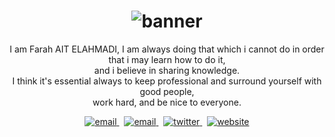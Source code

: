 <h1 align="center">
  
 <img  src="https://user-images.githubusercontent.com/70212296/145826064-74123dff-e699-4fa5-9f7a-779bcad0f2f1.gif" alt="banner">
  
</h1>

<!-- <h1 align="center">
  
[![Farah Typing SVG](https://readme-typing-svg.herokuapp.com?font=Architects+Daughter&size=26&color=%23FE19AA&center=true&vCenter=true&lines=Hi%2C+It's+Farah!;Full-Stack+Developer;Tech+enthusiast;and+an+Open-Source+Lover)](https://git.io/typing-svg)
</h1> -->

<p align="center">
  I am Farah AIT ELAHMADI, I am always doing that which i cannot do in order that i may learn how to do it,<br> and i believe in sharing knowledge.<br>
  I think it's essential always to keep professional and surround yourself with good people,<br> work hard, and be nice to everyone.
<p/>
<p align="center">
  <a href="mailto:farahaitelahmadi@gmail.com">
     <img  src="https://img.shields.io/badge/email-04001E?style=for-the-badge&logo=gmail&logoColor=FE19AA" alt="email">
  <a/>&nbsp;
  <a href="https://www.linkedin.com/in/farah-ahmadi">
     <img  src="https://img.shields.io/badge/linkedin-04001E?style=for-the-badge&logo=linkedin&logoColor=FE19AA" alt="email">
  <a/>&nbsp;
  <a href="https://twitter.com/ahmadiF__">
     <img  src="https://img.shields.io/badge/twitter-04001E?style=for-the-badge&logo=twitter&logoColor=FE19AA" alt="twitter">
  <a/>&nbsp;
  <a href="https://farahelahmadi.me">
     <img  src="https://img.shields.io/badge/website-04001E?style=for-the-badge&logo=about.me&logoColor=FE19AA" alt="website">
  <a/>
<p/>

<!-- <h1><h1/>
<p align="center">
 <img src="https://media.giphy.com/media/W5eoZHPpUx9sapR0eu/giphy.gif" width="30px" alt="Git"/>&nbsp;<i><b>Git Activeness</b></i></p>
 
<p><img align="left" src="https://github-readme-stats.vercel.app/api/top-langs?username=ray0emma&show_icons=true&locale=en&layout=compact&theme=gruvbox" alt="ovi" /></p>
<p>&nbsp;<img align="right" src="https://github-readme-stats.vercel.app/api?username=ray0emma&show_icons=true&locale=en&theme=gruvbox" alt="ovi" width="410" /></p>
<br><br><br><br><br>


![𝚐𝚒𝚝𝚑𝚞𝚋 𝚐𝚛𝚊𝚙𝚑](https://activity-graph.herokuapp.com/graph?username=ray0emma&theme=gruvbox&hide_border=true&area=true) -->

<!-- <p align="center">
<img src="https://media.giphy.com/media/iY8CRBdQXODJSCERIr/giphy.gif" width="30px">&nbsp;<i><b>About me</b></i></p>

- 👀 I’m interested in PHP, Laravel, VueJS.
- 🌱 Always looking things up, reading up on stuff, I'm curious !!
- 💞️ I’m on internship ( as full-stack developer) and looking for more opportunities.
<p/> -->
  
